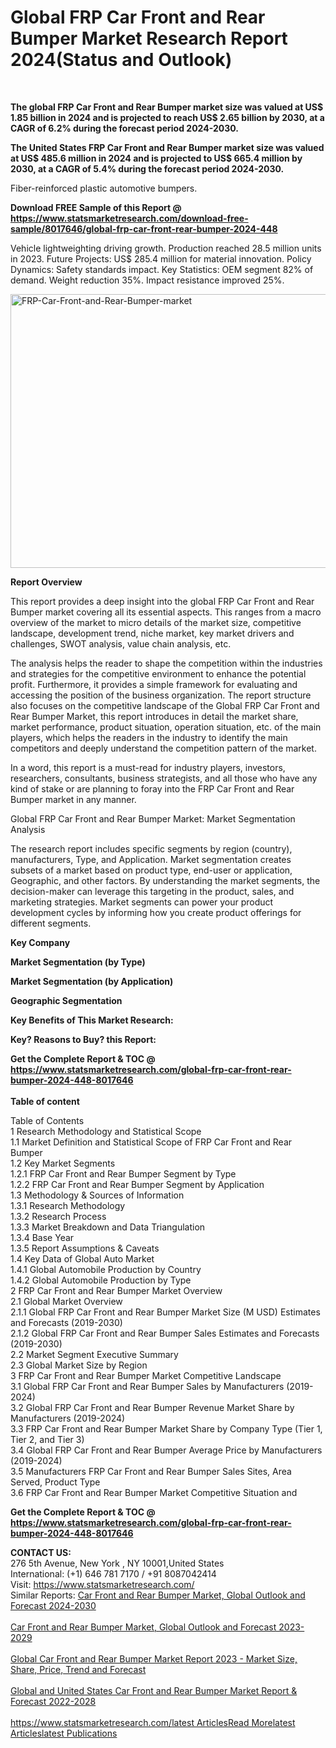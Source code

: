 <h1>Global FRP Car Front and Rear Bumper Market Research Report 2024(Status and Outlook)</h1><br/><p><strong>The global FRP Car Front and Rear Bumper market size was valued at US$ 1.85 billion in 2024 and is projected to reach US$ 2.65 billion by 2030, at a <strong>CAGR</strong> of 6.2% during the forecast period 2024-2030.</strong></p><p><strong>The United States FRP Car Front and Rear Bumper market size was valued at US$ 485.6 million in 2024 and is projected to US$ 665.4 million by 2030, at a <strong>CAGR</strong> of 5.4% during the forecast period 2024-2030.</strong></p><p>Fiber-reinforced plastic automotive bumpers.</p><p><strong>Download FREE Sample of this Report @ <a href="https://www.statsmarketresearch.com/download-free-sample/8017646/global-frp-car-front-rear-bumper-2024-448">https://www.statsmarketresearch.com/download-free-sample/8017646/global-frp-car-front-rear-bumper-2024-448</a></strong></p><p>Vehicle lightweighting driving growth. Production reached 28.5 million units in 2023. Future Projects: US$ 285.4 million for material innovation. Policy Dynamics: Safety standards impact. Key Statistics: OEM segment 82% of demand. Weight reduction 35%. Impact resistance improved 25%.</p><p><img alt="FRP-Car-Front-and-Rear-Bumper-market" src="https://www.grandresearchstore.com/assets/report-images/FRP_Car_Front_and_Rear_Bumper_market.png" style="width: 730px; height: 438px;"></p><p><strong>Report Overview</strong></p><p>This report provides a deep insight into the global FRP Car Front and Rear Bumper market covering all its essential aspects. This ranges from a macro overview of the market to micro details of the market size, competitive landscape, development trend, niche market, key market drivers and challenges, SWOT analysis, value chain analysis, etc.</p><p>The analysis helps the reader to shape the competition within the industries and strategies for the competitive environment to enhance the potential profit. Furthermore, it provides a simple framework for evaluating and accessing the position of the business organization. The report structure also focuses on the competitive landscape of the Global FRP Car Front and Rear Bumper Market, this report introduces in detail the market share, market performance, product situation, operation situation, etc. of the main players, which helps the readers in the industry to identify the main competitors and deeply understand the competition pattern of the market.</p><p>In a word, this report is a must-read for industry players, investors, researchers, consultants, business strategists, and all those who have any kind of stake or are planning to foray into the FRP Car Front and Rear Bumper market in any manner.</p><p>Global FRP Car Front and Rear Bumper Market: Market Segmentation Analysis</p><p>The research report includes specific segments by region (country), manufacturers, Type, and Application. Market segmentation creates subsets of a market based on product type, end-user or application, Geographic, and other factors. By understanding the market segments, the decision-maker can leverage this targeting in the product, sales, and marketing strategies. Market segments can power your product development cycles by informing how you create product offerings for different segments.</p><p><strong>Key Company</strong></p><p><strong>Market Segmentation (by Type)</strong></p><p><strong>Market Segmentation (<strong>by Application</strong>)</strong></p><p><strong>Geographic Segmentation</strong></p><p><strong>Key Benefits of This Market Research:</strong></p><p><strong>Key? <strong>Reasons to Buy</strong>? this Report:</strong></p><div><b>Get the Complete Report & TOC @ <a href="https://www.statsmarketresearch.com/global-frp-car-front-rear-bumper-2024-448-8017646">https://www.statsmarketresearch.com/global-frp-car-front-rear-bumper-2024-448-8017646</a></b></div><br><b>Table of content</b><p>Table of Contents<br /> 1 Research Methodology and Statistical Scope<br /> 1.1 Market Definition and Statistical Scope of FRP Car Front and Rear Bumper<br /> 1.2 Key Market Segments<br /> 1.2.1 FRP Car Front and Rear Bumper Segment by Type<br /> 1.2.2 FRP Car Front and Rear Bumper Segment by Application<br /> 1.3 Methodology & Sources of Information<br /> 1.3.1 Research Methodology<br /> 1.3.2 Research Process<br /> 1.3.3 Market Breakdown and Data Triangulation<br /> 1.3.4 Base Year<br /> 1.3.5 Report Assumptions & Caveats<br /> 1.4 Key Data of Global Auto Market<br /> 1.4.1 Global Automobile Production by Country<br /> 1.4.2 Global Automobile Production by Type<br /> 2 FRP Car Front and Rear Bumper Market Overview<br /> 2.1 Global Market Overview<br /> 2.1.1 Global FRP Car Front and Rear Bumper Market Size (M USD) Estimates and Forecasts (2019-2030)<br /> 2.1.2 Global FRP Car Front and Rear Bumper Sales Estimates and Forecasts (2019-2030)<br /> 2.2 Market Segment Executive Summary<br /> 2.3 Global Market Size by Region<br /> 3 FRP Car Front and Rear Bumper Market Competitive Landscape<br /> 3.1 Global FRP Car Front and Rear Bumper Sales by Manufacturers (2019-2024)<br /> 3.2 Global FRP Car Front and Rear Bumper Revenue Market Share by Manufacturers (2019-2024)<br /> 3.3 FRP Car Front and Rear Bumper Market Share by Company Type (Tier 1, Tier 2, and Tier 3)<br /> 3.4 Global FRP Car Front and Rear Bumper Average Price by Manufacturers (2019-2024)<br /> 3.5 Manufacturers FRP Car Front and Rear Bumper Sales Sites, Area Served, Product Type<br /> 3.6 FRP Car Front and Rear Bumper Market Competitive Situation and<br><div><b>Get the Complete Report & TOC @ <a href="https://www.statsmarketresearch.com/global-frp-car-front-rear-bumper-2024-448-8017646">https://www.statsmarketresearch.com/global-frp-car-front-rear-bumper-2024-448-8017646</a></b></div></p> <b>CONTACT US:</b><br>276 5th Avenue, New York , NY 10001,United States<br>International: (+1) 646 781 7170 / +91 8087042414<br>Visit: <a href="https://www.statsmarketresearch.com/">https://www.statsmarketresearch.com/</a><br>Similar Reports: <a href="https://www.statsmarketresearch.com/global-frp-car-front-rear-bumper-2024-448-8017646">Car Front and Rear Bumper Market, Global Outlook and Forecast 2024-2030</a><br/><br/><a href="https://www.statsmarketresearch.com/global-frp-car-front-rear-bumper-2024-448-8017646">Car Front and Rear Bumper Market, Global Outlook and Forecast 2023-2029</a><br/><br/><a href="https://www.statsmarketresearch.com/global-frp-car-front-rear-bumper-2024-448-8017646">Global Car Front and Rear Bumper Market Report 2023 - Market Size, Share, Price, Trend and Forecast</a><br/><br/><a href="https://www.statsmarketresearch.com/global-frp-car-front-rear-bumper-2024-448-8017646">Global and United States Car Front and Rear Bumper Market Report & Forecast 2022-2028</a><br/><br/><a href="https://gyeongbokgung.com">https://www.statsmarketresearch.com/</a><a href="https://hallyeomaritime.com">latest Articles</a><a href="https://jingwansa.com">Read More</a><a href=https://nguoiviet.jp/">latest Articles</a><a href="https://www.intelmarketresearch.com/">latest Publications</a>
